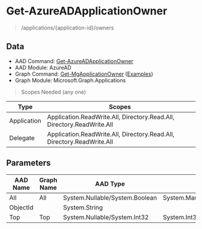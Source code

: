 # Get-AzureADApplicationOwner

> /applications/{application-id}/owners

## Data

+ AAD Command: [Get-AzureADApplicationOwner](https://docs.microsoft.com/en-us/powershell/module/AzureAD/Get-AzureADApplicationOwner)
+ AAD Module: AzureAD
+ Graph Command: [Get-MgApplicationOwner](https://docs.microsoft.com/en-us/powershell/module/Microsoft.Graph.Applications/Get-MgApplicationOwner) ([Examples](https://github.com/orgs/msgraph/discussions?discussions_q=Get-MgApplicationOwner))
+ Graph Module: Microsoft.Graph.Applications

> Scopes Needed (any one)

|Type|Scopes|
|---|---|
|Application|Application.ReadWrite.All, Directory.Read.All, Directory.ReadWrite.All|
|Delegate|Application.ReadWrite.All, Directory.Read.All, Directory.ReadWrite.All|

## Parameters

|AAD Name|Graph Name|AAD Type|Graph Type|Infos|
|---|---|---|---|---|
|All|All|System.Nullable/System.Boolean|System.Management.Automation.SwitchParameter||
|ObjectId||System.String|||
|Top|Top|System.Nullable/System.Int32|System.Int32||

